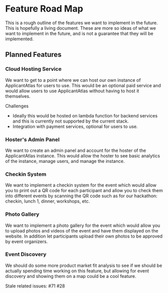 # Feature Road Map

This is a rough outline of the features we want to implement in the future. This is hopefully a living document. These are more so ideas of what we want to implement in the future, and is not a guarantee that they will be implemented.

## Planned Features

### Cloud Hosting Service

We want to get to a point where we can host our own instance of ApplicantAtlas for users to use. This would be an optional paid service and would allow users to use ApplicantAtlas without having to host it themselves.

Challenges

- Ideally this would be hosted on lambda function for backend services and this is currently not supported by the current stack.
- Integration with payment services, optional for users to use.

### Hoster's Admin Panel

We want to create an admin panel and account for the hoster of the ApplicantAtlas instance. This would allow the hoster to see basic analytics of the instance, manage users, and manage the instance.

### Checkin System

We want to implement a checkin system for the event which would allow you to print out a QR code for each participant and allow you to check them into different events by scanning the QR code such as for our hackathon: checkin, lunch 1, dinner, workshops, etc.

### Photo Gallery

We want to implement a photo gallery for the event which would allow you to upload photos and videos of the event and have them displayed on the website. In addition let participants upload their own photos to be approved by event organizers.

### Event Discovery

We should do some more product market fit analysis to see if we should be actually spending time working on this feature, but allowing for event discovery and showing them on a map could be a cool feature.

Stale related issues: #71 #28
